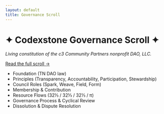 ```yaml
---
layout: default
title: Governance Scroll
---
```


# ✦ Codexstone Governance Scroll ✦
*Living constitution of the c3 Community Partners nonprofit DAO, LLC.*

[Read the full scroll →](/pages/governance.html)

- Foundation (TN DAO law)
- Principles (Transparency, Accountability, Participation, Stewardship)
- Council Roles (Spark, Weave, Field, Form)
- Membership & Contribution
- Resource Flows (32⅓ / 32⅓ / 32⅓ / π)
- Governance Process & Cyclical Review
- Dissolution & Dispute Resolution
